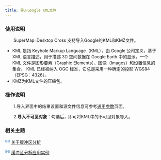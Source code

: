 ```yaml
---
title: 导入Google KML文件
---
```


### 使用说明

　　SuperMap iDesktop Cross 支持导入Google的KML和KMZ文件。

 - KML 是指 Keyhole Markup Language（KML），由 Google 公司定义，基于 XML 语言描述，用于描述 3D 空间数据在 Google Earth 中的显示。一个 KML 文件是图形要素（Graphic Elements）、图像（Images）和设置信息的集合。 KML 已经被纳入 OGC 标准，它总是采用一种确定的投影 WGS84（EPSG：4326）。
 - KMZ为KML文件的压缩包。

### 操作说明

　　1.导入界面中的结果设置和源文件信息可参考[通用参数](GeneraParameters.html)页面。

　　2.**导入不可见对象**：勾选后，即可将KML中的不可见对象导入。
 

### 相关主题

![](img/smalltitle.png) [关于缓冲区分析](BufferTheory.html)

![](img/smalltitle.png) [缓冲区分析应用实例](BufferAnalyst_Example.html)



